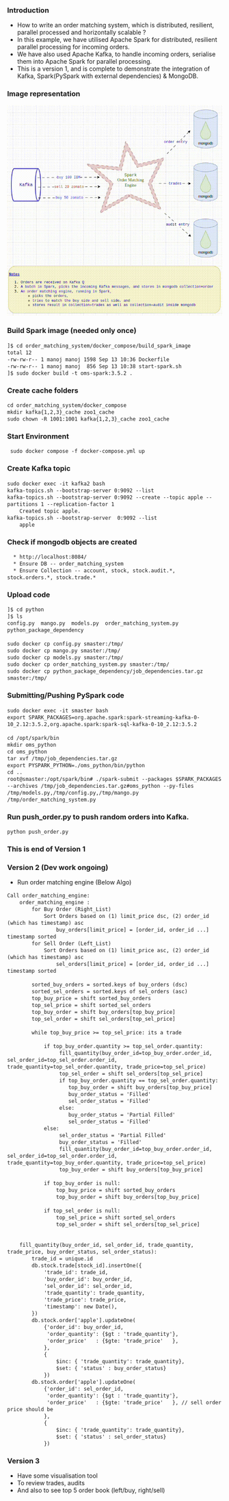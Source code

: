### Introduction
* How to write an order matching system, which is distributed, resilient, parallel processed and horizontally scalable ?
* In this example, we have utilised Apache Spark for distributed, resilient parallel processing for incoming orders.
* We have also used Apache Kafka, to handle incoming orders, serialise them into Apache Spark for parallel processing.
* This is a version 1, and is complete to demonstrate the integration of Kafka, Spark(PySpark with external dependencies) & MongoDB.

### Image representation
![OMS](design_drawio.gif)

### Build Spark image (needed only once)
```
]$ cd order_matching_system/docker_compose/build_spark_image
total 12
-rw-rw-r-- 1 manoj manoj 1598 Sep 13 10:36 Dockerfile
-rw-rw-r-- 1 manoj manoj  856 Sep 13 10:38 start-spark.sh
]$ sudo docker build -t oms-spark:3.5.2 .
```

### Create cache folders
```
cd order_matching_system/docker_compose
mkdir kafka{1,2,3}_cache zoo1_cache
sudo chown -R 1001:1001 kafka{1,2,3}_cache zoo1_cache
```

### Start Environment
```
 sudo docker compose -f docker-compose.yml up
```

### Create Kafka topic
```
sudo docker exec -it kafka2 bash
kafka-topics.sh --bootstrap-server 0:9092 --list 
kafka-topics.sh --bootstrap-server 0:9092 --create --topic apple --partitions 1 --replication-factor 1
    Created topic apple.
kafka-topics.sh --bootstrap-server  0:9092 --list
    apple
```

### Check if mongodb objects are created
```
  * http://localhost:8084/
  * Ensure DB -- order_matching_system
  * Ensure Collection -- account, stock, stock.audit.*, stock.orders.*, stock.trade.*
```

### Upload code
```
]$ cd python
]$ ls
config.py  mango.py  models.py  order_matching_system.py  python_package_dependency

sudo docker cp config.py smaster:/tmp/ 
sudo docker cp mango.py smaster:/tmp/
sudo docker cp models.py smaster:/tmp/
sudo docker cp order_matching_system.py smaster:/tmp/
sudo docker cp python_package_dependency/job_dependencies.tar.gz smaster:/tmp/
```

### Submitting/Pushing PySpark code
```
sudo docker exec -it smaster bash
export SPARK_PACKAGES=org.apache.spark:spark-streaming-kafka-0-10_2.12:3.5.2,org.apache.spark:spark-sql-kafka-0-10_2.12:3.5.2

cd /opt/spark/bin
mkdir oms_python
cd oms_python
tar xvf /tmp/job_dependencies.tar.gz
export PYSPARK_PYTHON=./oms_python/bin/python
cd ..
root@smaster:/opt/spark/bin# ./spark-submit --packages $SPARK_PACKAGES --archives /tmp/job_dependencies.tar.gz#oms_python --py-files /tmp/models.py,/tmp/config.py,/tmp/mango.py /tmp/order_matching_system.py
```

### Run push_order.py to push random orders into Kafka.
```
python push_order.py
```

### This is end of Version 1

### Version 2 (Dev work ongoing)
* Run order matching engine (Below Algo)
```
Call order_matching_engine:
    order_matching_engine :
        for Buy Order (Right_List)
            Sort Orders based on (1) limit_price dsc, (2) order_id (which has timestamp) asc
                buy_orders[limit_price] = [order_id, order_id ...] timestamp sorted
        for Sell Order (Left_List)
            Sort Orders based on (1) limit_price asc, (2) order_id (which has timestamp) asc
                sel_orders[limit_price] = [order_id, order_id ...] timestamp sorted

        sorted_buy_orders = sorted.keys of buy_orders (dsc)
        sorted_sel_orders = sorted.keys of sel_orders (asc)
        top_buy_price = shift sorted_buy_orders
        top_sel_price = shift sorted_sel_orders
        top_buy_order = shift buy_orders[top_buy_price]
        top_sel_order = shift sel_orders[top_sel_price]

        while top_buy_price >= top_sel_price: its a trade

            if top_buy_order.quantity >= top_sel_order.quantity:
                 fill_quantity(buy_order_id=top_buy_order.order_id, sel_order_id=top_sel_order.order_id, trade_quantity=top_sel_order.quantity, trade_price=top_sel_price)
                 top_sel_order = shift sel_orders[top_sel_price]
                 if top_buy_order.quantity == top_sel_order.quantity:
                    top_buy_order = shift buy_orders[top_buy_price]
                    buy_order_status = 'Filled'
                    sel_order_status = 'Filled'
                 else:
                    buy_order_status = 'Partial Filled'
                    sel_order_status = 'Filled'
            else:
                 sel_order_status = 'Partial Filled'
                 buy_order_status = 'Filled'
                 fill_quantity(buy_order_id=top_buy_order.order_id, sel_order_id=top_sel_order.order_id, trade_quantity=top_buy_order.quantity, trade_price=top_sel_price)
                 top_buy_order = shift buy_orders[top_buy_price]

            if top_buy_order is null:
                top_buy_price = shift sorted_buy_orders
                top_buy_order = shift buy_orders[top_buy_price]

            if top_sel_order is null:
                top_sel_price = shift sorted_sel_orders
                top_sel_order = shift sel_orders[top_sel_price]


    fill_quantity(buy_order_id, sel_order_id, trade_quantity, trade_price, buy_order_status, sel_order_status):
        trade_id = unique.id
        db.stock.trade[stock_id].insertOne({
            'trade_id': trade_id,
            'buy_order_id': buy_order_id,
            'sel_order_id': sel_order_id,
            'trade_quantity': trade_quantity,
            'trade_price': trade_price,
            'timestamp': new Date(),
        })
        db.stock.order['apple'].updateOne(
            {'order_id': buy_order_id,
             'order_quantity': {$gt : 'trade_quantity'},
             'order_price'   : {$gte: 'trade_price'   },
            },
            {
                $inc: { 'trade_quantity': trade_quantity},
                $set: { 'status' : buy_order_status}
            })
        db.stock.order['apple'].updateOne(
            {'order_id': sel_order_id,
             'order_quantity': {$gt : 'trade_quantity'},
             'order_price'   : {$gte: 'trade_price'   }, // sell order price should be
            },
            {
                $inc: { 'trade_quantity': trade_quantity},
                $set: { 'status' : sel_order_status}
            })

``` 

### Version 3
* Have some visualisation tool
* To review trades, audits
* And also to see top 5 order book (left/buy, right/sell)

